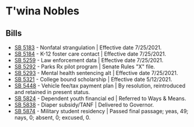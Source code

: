 # T'wina Nobles
## Bills
* [SB 5183](/bill/2021-22/sb/5183/) - Nonfatal strangulation | Effective date 7/25/2021.
* [SB 5184](/bill/2021-22/sb/5184/) - K-12 foster care contact | Effective date 7/25/2021.
* [SB 5259](/bill/2021-22/sb/5259/) - Law enforcement data | Effective date 7/25/2021.
* [SB 5292](/bill/2021-22/sb/5292/) - Parks Rx pilot program | Senate Rules "X" file.
* [SB 5293](/bill/2021-22/sb/5293/) - Mental health sentencing alt | Effective date 7/25/2021.
* [SB 5321](/bill/2021-22/sb/5321/) - College bound scholarship | Effective date 5/12/2021.
* [SB 5448](/bill/2021-22/sb/5448/) - Vehicle fee/tax payment plan | By resolution, reintroduced and retained in present status.
* [SB 5824](/bill/2021-22/sb/5824/) - Dependent youth financial ed | Referred to Ways & Means.
* [SB 5838](/bill/2021-22/sb/5838/) - Diaper subsidy/TANF | Delivered to Governor.
* [SB 5874](/bill/2021-22/sb/5874/) - Military student residency | Passed final passage; yeas, 49; nays, 0; absent, 0; excused, 0.
